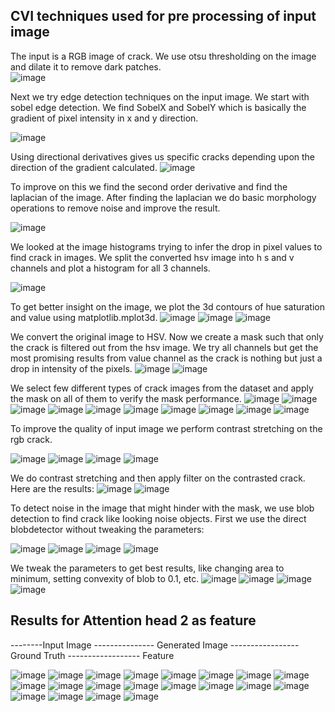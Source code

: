## CVI techniques used for pre processing of input image
The input is a RGB image of crack. We use otsu thresholding on the image and dilate it to remove dark patches.                                                                                                                                                 
![image](https://user-images.githubusercontent.com/84932711/128039575-d85d6045-7bd2-4c7d-849c-67e021e56688.png) 



Next we try edge detection techniques on the input image. We start with sobel edge detection. We find SobelX and SobelY which is basically the gradient of pixel intensity in x and y direction.

![image](https://user-images.githubusercontent.com/84932711/128039822-48976b8a-35e2-4eb5-9214-1967324e581d.png) 


Using directional derivatives gives us specific cracks depending upon the direction of the gradient calculated. 
![image](https://user-images.githubusercontent.com/84932711/128040706-cd21f201-39a8-4be1-9511-517df6abdc63.png)



To improve on this we find the second order derivative and find the laplacian of the image. After finding the laplacian we do basic morphology operations to remove noise and improve the result. 


![image](https://user-images.githubusercontent.com/84932711/128040184-a6059c26-435c-453c-ae01-764515dfa429.png) 


We looked at the image histograms trying to infer the drop in pixel values to find crack in images. We split the converted hsv image into h s and v channels and plot a histogram for all 3 channels. 


![image](https://user-images.githubusercontent.com/84932711/128040437-6b9fc32c-5b71-4b24-bcb5-f801d2f3c9c0.png) 



To get better insight on the image, we plot the 3d contours of hue saturation and value using matplotlib.mplot3d. 
![image](https://user-images.githubusercontent.com/84932711/128040621-acfec8a3-5823-4860-b9d3-7cb4d2fa2cb2.png)
![image](https://user-images.githubusercontent.com/84932711/128040645-1e6dda93-9761-4abb-9cf2-5451aa8ea11c.png)
![image](https://user-images.githubusercontent.com/84932711/128040654-6442cad8-ac90-4c92-95fe-09cf2a992098.png)


We convert the original image to HSV. Now we create a mask such that only the crack is filtered out from the hsv image. We try all channels but get the most promising results from value channel as the crack is nothing but just a drop in intensity of the pixels. 
![image](https://user-images.githubusercontent.com/84932711/128045965-9edf096a-4d71-4105-8017-57388a6ad32a.png)
![image](https://user-images.githubusercontent.com/84932711/128045978-d71e2d43-b532-4249-883e-9d933c4818b3.png)


We select few different types of crack images from the dataset and apply the mask on all of them to verify the mask performance.
![image](https://user-images.githubusercontent.com/84932711/128046171-aa716d82-7b08-48d2-a097-71c173b678d8.png)
![image](https://user-images.githubusercontent.com/84932711/128046239-af021ce2-a669-4988-ac98-c1bc9e9a97d8.png)
![image](https://user-images.githubusercontent.com/84932711/128046302-4be7572e-3f3c-426d-9c3b-6702447a6707.png)
![image](https://user-images.githubusercontent.com/84932711/128046311-e2ac5b5b-4d2a-4249-b796-4bacdd725c3f.png)
![image](https://user-images.githubusercontent.com/84932711/128046317-e7ae37ef-cc2a-4ef1-994b-4cce53fdbaac.png)
![image](https://user-images.githubusercontent.com/84932711/128046329-24da59ab-ac52-42a5-aeb8-fc0d9db1e8d7.png)
![image](https://user-images.githubusercontent.com/84932711/128046344-a978ffb3-2072-49b3-bf29-947f20f7c1e9.png)
![image](https://user-images.githubusercontent.com/84932711/128046368-5d136639-73f9-44ca-8873-d16139241058.png)
![image](https://user-images.githubusercontent.com/84932711/128046381-ae3449f8-66c4-457b-bb9b-07bfb22768f8.png)
![image](https://user-images.githubusercontent.com/84932711/128046455-7b1f8e7a-0672-4963-a506-fedb367ad8b5.png)



To improve the quality of input image we perform contrast stretching on the rgb crack.


![image](https://user-images.githubusercontent.com/84932711/128046672-7e7d44d1-4d63-4ab8-974a-8f268fe73336.png)
![image](https://user-images.githubusercontent.com/84932711/128047825-584658ed-633c-40a9-90c8-c9604d6dab7a.png)
![image](https://user-images.githubusercontent.com/84932711/128047665-85c5ee77-1512-4148-857d-7bb2b4799b39.png)
![image](https://user-images.githubusercontent.com/84932711/128047671-7cf2c91d-bf59-484c-bedb-735708578de7.png)





We do contrast stretching and then apply filter on the contrasted crack. Here are the results:
![image](https://user-images.githubusercontent.com/84932711/128046873-6432cd94-dcd6-4389-ac6e-bbe6f60ba4fb.png)
![image](https://user-images.githubusercontent.com/84932711/128046888-e9161c47-7584-4e30-9224-3a5d2dd2d537.png)



To detect noise in the image that might hinder with the mask, we use blob detection to find crack like looking noise objects. First we use the direct blobdetector without tweaking the parameters:


![image](https://user-images.githubusercontent.com/84932711/128047140-04d5defd-b6a2-4cdf-9586-7523f6f65382.png)
![image](https://user-images.githubusercontent.com/84932711/128047154-2dcc5669-d31c-4251-a915-7e95faf8ec68.png)
![image](https://user-images.githubusercontent.com/84932711/128047169-acea76bf-bb63-49d3-aa0c-596c867e9f5d.png)
![image](https://user-images.githubusercontent.com/84932711/128047123-f86b4c44-5dcd-4793-9fe4-afc9df2534d2.png)


We tweak the parameters to get best results, like changing area to minimum, setting convexity of blob to 0.1, etc. 
![image](https://user-images.githubusercontent.com/84932711/128047379-21ce22e5-f65b-40a9-8942-33f17b1259d9.png)
![image](https://user-images.githubusercontent.com/84932711/128047435-ea7374e8-4a99-4886-8d82-1751c6a913a1.png)
![image](https://user-images.githubusercontent.com/84932711/128047447-908c0d81-b5f8-4b04-86a7-05bd0f4dd4f3.png)
![image](https://user-images.githubusercontent.com/84932711/128047455-6c4b4e15-cd79-4c6a-bc39-29a7bd05d1cd.png)

## Results for Attention head 2 as feature 

--------Input Image --------------- Generated Image ----------------- Ground Truth ------------------ Feature 


![image](https://user-images.githubusercontent.com/84932711/132723742-3e834279-0ea3-4dee-8dcd-c358fa053d58.png)
![image](https://user-images.githubusercontent.com/84932711/132723760-7b3ff2d0-03e6-43f9-a0aa-735058296ef0.png)
![image](https://user-images.githubusercontent.com/84932711/132723778-255000f7-9ed5-4439-8ba6-478d8dfab2be.png)
![image](https://user-images.githubusercontent.com/84932711/132723790-94088a75-bdb9-44a6-ac67-baef9a005064.png)
![image](https://user-images.githubusercontent.com/84932711/132723799-e8841a5e-0eb6-4253-b042-ce951093c297.png)
![image](https://user-images.githubusercontent.com/84932711/132723805-928965d9-9e6d-49c2-9106-629dacd4b952.png)
![image](https://user-images.githubusercontent.com/84932711/132723814-bc05f549-2a06-45df-ad04-d9570a6d6c38.png)
![image](https://user-images.githubusercontent.com/84932711/132723833-3cfc4500-bc06-431d-a57b-218726f15c27.png)
![image](https://user-images.githubusercontent.com/84932711/132723854-0dcc7c48-1d4b-4100-b48a-2e0e036a60d7.png)
![image](https://user-images.githubusercontent.com/84932711/132723869-b0c1f2eb-2b1c-4ace-9ff9-c9b0afccf4b8.png)
![image](https://user-images.githubusercontent.com/84932711/132724196-bce52c27-8e27-4c65-be8a-2f32d0740b3d.png)
![image](https://user-images.githubusercontent.com/84932711/132724219-57917bb2-b623-44b3-9383-25c2d3d6edfb.png)
![image](https://user-images.githubusercontent.com/84932711/132724321-fd972531-c473-40a2-a56e-3d33b4a3bbe1.png)
![image](https://user-images.githubusercontent.com/84932711/132724349-664d01d0-8b5d-4fdc-b896-08b9c1c58dc6.png)
![image](https://user-images.githubusercontent.com/84932711/132724377-6167468e-12b2-4a2e-9c03-ccf6ccdd36cd.png)
![image](https://user-images.githubusercontent.com/84932711/132724390-b2a8b61e-d428-44d8-86d9-5350bf14c12c.png)
![image](https://user-images.githubusercontent.com/84932711/132724402-19f3d524-5d41-47a6-85de-762278ced65b.png)
![image](https://user-images.githubusercontent.com/84932711/132724424-75133509-41a1-4789-90cc-1757bbd5aedf.png)
![image](https://user-images.githubusercontent.com/84932711/132724432-1f3ef1f1-4b98-45dc-8706-442224911c69.png)
![image](https://user-images.githubusercontent.com/84932711/132724443-094f8e90-4c56-4350-a521-d8570e8f0026.png)

